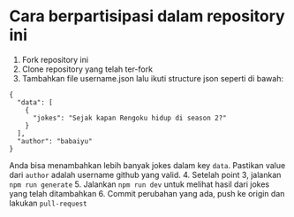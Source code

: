 # Cara berpartisipasi dalam repository ini
1. Fork repository ini
2. Clone repository yang telah ter-fork
3. Tambahkan file username.json lalu ikuti structure json seperti di bawah:
```
{
  "data": [
    {
      "jokes": "Sejak kapan Rengoku hidup di season 2?"
    }
  ],
  "author": "babaiyu"
}
```
Anda bisa menambahkan lebih banyak jokes dalam key `data`. Pastikan value dari `author` adalah username github yang valid.
4. Setelah point 3, jalankan `npm run generate`
5. Jalankan `npm run dev` untuk melihat hasil dari jokes yang telah ditambahkan
6. Commit perubahan yang ada, push ke origin dan lakukan `pull-request`